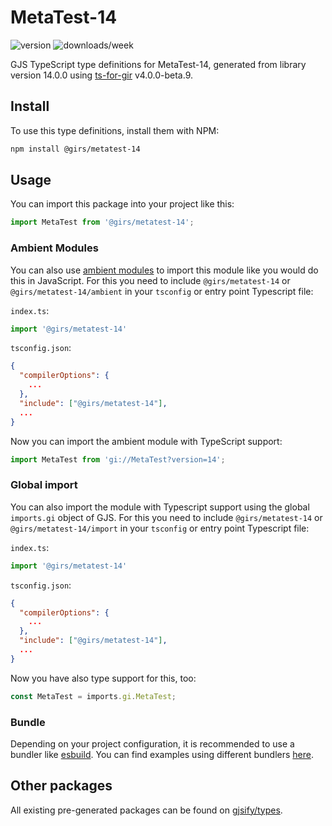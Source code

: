 
# MetaTest-14

![version](https://img.shields.io/npm/v/@girs/metatest-14)
![downloads/week](https://img.shields.io/npm/dw/@girs/metatest-14)


GJS TypeScript type definitions for MetaTest-14, generated from library version 14.0.0 using [ts-for-gir](https://github.com/gjsify/ts-for-gir) v4.0.0-beta.9.


## Install

To use this type definitions, install them with NPM:
```bash
npm install @girs/metatest-14
```

## Usage

You can import this package into your project like this:
```ts
import MetaTest from '@girs/metatest-14';
```

### Ambient Modules

You can also use [ambient modules](https://github.com/gjsify/ts-for-gir/tree/main/packages/cli#ambient-modules) to import this module like you would do this in JavaScript.
For this you need to include `@girs/metatest-14` or `@girs/metatest-14/ambient` in your `tsconfig` or entry point Typescript file:

`index.ts`:
```ts
import '@girs/metatest-14'
```

`tsconfig.json`:
```json
{
  "compilerOptions": {
    ...
  },
  "include": ["@girs/metatest-14"],
  ...
}
```

Now you can import the ambient module with TypeScript support: 

```ts
import MetaTest from 'gi://MetaTest?version=14';
```

### Global import

You can also import the module with Typescript support using the global `imports.gi` object of GJS.
For this you need to include `@girs/metatest-14` or `@girs/metatest-14/import` in your `tsconfig` or entry point Typescript file:

`index.ts`:
```ts
import '@girs/metatest-14'
```

`tsconfig.json`:
```json
{
  "compilerOptions": {
    ...
  },
  "include": ["@girs/metatest-14"],
  ...
}
```

Now you have also type support for this, too:

```ts
const MetaTest = imports.gi.MetaTest;
```

### Bundle

Depending on your project configuration, it is recommended to use a bundler like [esbuild](https://esbuild.github.io/). You can find examples using different bundlers [here](https://github.com/gjsify/ts-for-gir/tree/main/examples).

## Other packages

All existing pre-generated packages can be found on [gjsify/types](https://github.com/gjsify/types).

